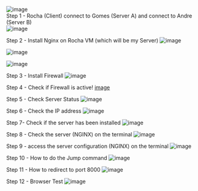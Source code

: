 ![image](https://user-images.githubusercontent.com/84783787/147371812-0125eafa-bfa7-4f46-9039-01d2dc0a7abf.png)
<br>
Step 1 - Rocha (Client) connect to Gomes (Server A) and connect to Andre (Server B)
<br>
![image](https://user-images.githubusercontent.com/84783787/147371965-a6451072-09f6-4911-b6c5-2629da9ccb67.png)

Step 2 - Install Nginx on Rocha VM (which will be my Server)
![image](https://user-images.githubusercontent.com/84783787/147372082-8f2653a9-1eac-49cb-9200-ad9a1e4d8733.png)

![image](https://user-images.githubusercontent.com/84783787/147372090-a8589cf6-ff93-4af9-8bb4-33c62339f2c4.png)

![image](https://user-images.githubusercontent.com/84783787/147372108-d38e94fc-5451-49ac-8ae1-5708726fb4df.png)

Step 3 - Install Firewall 
![image](https://user-images.githubusercontent.com/84783787/147372150-26b82239-cbe6-4995-98e8-bd965b24ba86.png)

Step 4 - Check if Firewall is active!
[image](https://user-images.githubusercontent.com/84783787/147372260-6059f2db-b4dc-4f23-b66d-b6c01cdc130c.png)

Step 5 - Check Server Status
![image](https://user-images.githubusercontent.com/84783787/147372317-8df3c009-e516-461f-b50e-2162691a1665.png)

Step 6 - Check the IP address
![image](https://user-images.githubusercontent.com/84783787/147372375-16e84861-b0b9-4f20-a989-0dc4406e4f1e.png)

Step 7- Check if the server has been installed
![image](https://user-images.githubusercontent.com/84783787/147372400-9044102f-b8f6-4b06-823f-1210331de86d.png)

Step 8 - Check the server (NGINX) on the terminal
![image](https://user-images.githubusercontent.com/84783787/147372422-c5ed0f1f-044b-457e-b71f-7f41ba5f2baf.png)

Step 9 - access the server configuration (NGINX) on the terminal
![image](https://user-images.githubusercontent.com/84783787/147372470-16354a65-796b-4117-bca2-be9f0f6fffe6.png)

Step 10 - How to do the Jump command
![image](https://user-images.githubusercontent.com/84783787/147372503-405ede58-c13a-4ffe-95fa-247b298c94e2.png)

Step 11 - How to redirect to port 8000
![image](https://user-images.githubusercontent.com/84783787/147372567-ad90a50b-5ff9-46a2-bf88-efaf35ee9a82.png)

Step 12 - Browser Test
![image](https://user-images.githubusercontent.com/84783787/147372589-6a5b2c66-9e9e-40d9-ab6d-5a23cda88fda.png)



